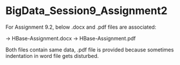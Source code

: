 # BigData_Session9_Assignment2


For Assignment 9.2, below .docx and .pdf files are associated:

-> HBase-Assignment.docx
-> HBase-Assignment.pdf

Both files contain same data, .pdf file is provided because sometimes indentation in word file gets disturbed.
